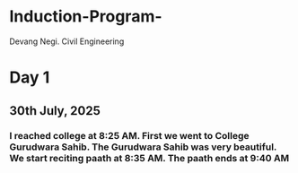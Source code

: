 # Induction-Program-
Devang Negi.     Civil Engineering
# Day 1 
## 30th July, 2025
### I reached college at 8:25 AM. First we went to College Gurudwara Sahib. The Gurudwara Sahib was very beautiful. We start reciting paath at 8:35 AM. The paath ends at 9:40 AM
